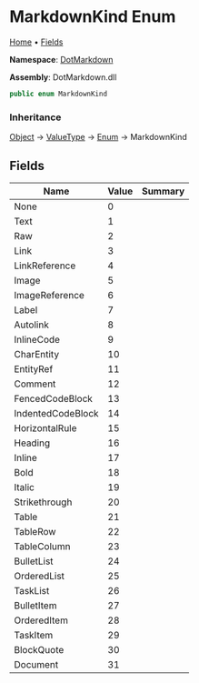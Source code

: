 # MarkdownKind Enum

[Home](../../README.md) &#x2022; [Fields](#fields)

**Namespace**: [DotMarkdown](../README.md)

**Assembly**: DotMarkdown\.dll

```csharp
public enum MarkdownKind
```

### Inheritance

[Object](https://docs.microsoft.com/en-us/dotnet/api/system.object) &#x2192; [ValueType](https://docs.microsoft.com/en-us/dotnet/api/system.valuetype) &#x2192; [Enum](https://docs.microsoft.com/en-us/dotnet/api/system.enum) &#x2192; MarkdownKind

## Fields

| Name | Value | Summary |
| ---- | ----- | ------- |
| None | 0 |
| Text | 1 |
| Raw | 2 |
| Link | 3 |
| LinkReference | 4 |
| Image | 5 |
| ImageReference | 6 |
| Label | 7 |
| Autolink | 8 |
| InlineCode | 9 |
| CharEntity | 10 |
| EntityRef | 11 |
| Comment | 12 |
| FencedCodeBlock | 13 |
| IndentedCodeBlock | 14 |
| HorizontalRule | 15 |
| Heading | 16 |
| Inline | 17 |
| Bold | 18 |
| Italic | 19 |
| Strikethrough | 20 |
| Table | 21 |
| TableRow | 22 |
| TableColumn | 23 |
| BulletList | 24 |
| OrderedList | 25 |
| TaskList | 26 |
| BulletItem | 27 |
| OrderedItem | 28 |
| TaskItem | 29 |
| BlockQuote | 30 |
| Document | 31 |


